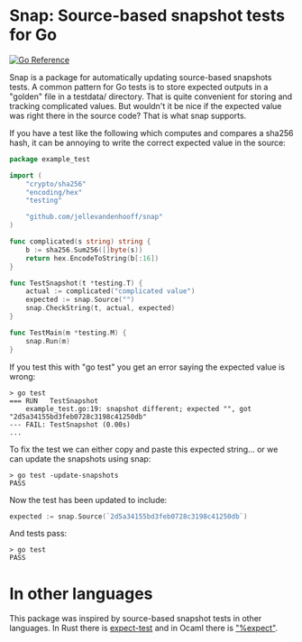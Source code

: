 # Snap: Source-based snapshot tests for Go
[![Go Reference](https:pkg.go.dev/badge/github.com/jellevandenhooff/snap.svg)](https://pkg.go.dev/github.com/jellevandenhooff/snap)

Snap is a package for automatically updating source-based snapshots tests.
A common pattern for Go tests is to store expected outputs in a "golden"
file in a testdata/ directory. That is quite convenient for storing and tracking
complicated values. But wouldn't it be nice if the expected value was
right there in the source code? That is what snap supports.

If you have a test like the following which computes and compares a sha256
hash, it can be annoying to write the correct expected value in the source:
```go
package example_test

import (
    "crypto/sha256"
    "encoding/hex"
    "testing"

    "github.com/jellevandenhooff/snap"
)

func complicated(s string) string {
    b := sha256.Sum256([]byte(s))
    return hex.EncodeToString(b[:16])
}

func TestSnapshot(t *testing.T) {
    actual := complicated("complicated value")
    expected := snap.Source("")
    snap.CheckString(t, actual, expected)
}

func TestMain(m *testing.M) {
    snap.Run(m)
}
```

If you test this with "go test" you get an error saying the expected value is
wrong:
```
> go test
=== RUN   TestSnapshot
    example_test.go:19: snapshot different; expected "", got "2d5a34155bd3feb0728c3198c41250db"
--- FAIL: TestSnapshot (0.00s)
...
```

To fix the test we can either copy and paste this expected string... or we
can update the snapshots using snap:
```
> go test -update-snapshots
PASS
```

Now the test has been updated to include:
```go
expected := snap.Source(`2d5a34155bd3feb0728c3198c41250db`)
```

And tests pass:
```
> go test
PASS
```

# In other languages

This package was inspired by source-based snapshot tests in other languages.
In Rust there is [expect-test](https://docs.rs/expect-test/latest/expect_test/index.html)
and in Ocaml there is ["%expect"](https://blog.janestreet.com/the-joy-of-expect-tests/).

